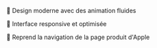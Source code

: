 🎨 Design moderne avec des animation fluides

📱 Interface responsive et optimisée

🍎 Reprend la navigation de la page produit d'Apple
